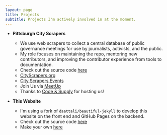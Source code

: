 ```yaml
---
layout: page
title: Projects
subtitle: Projects I'm actively involved in at the moment.
---
```



- **Pittsburgh City Scrapers**
  - We use web scrapers to collect a central database of public governance meetings for use by journalists, activists, and the public.
  - My role focuses on maintaining the repo, mentoring new contributors, and improving the contributor experience from tools to documentation. 
  - Check out the source code [here](https://github.com/pgh-public-meetings/city-scrapers-pitt)
  - [CityScrapers.org](https://cityscrapers.org/)
  - [City Scrapers Events](https://pgh-public-meetings.github.io/events/)
  - Join Us via [MeetUp](https://www.meetup.com/codeforpgh)
  - Thanks to [Code & Supply](https://codeandsupply.co/) for hosting us!


- **This Website**
  - I'm using a fork of `daattali/beautiful-jekyll` to develop this website on the front end and GitHub Pages on the backend.
  - Check out the source code [here](https://github.com/ben-nathanson/ben-nathanson.github.io)
  - Make your own [here](https://github.com/daattali/beautiful-jekyll)
